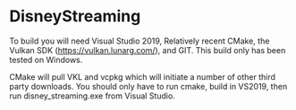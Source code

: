 # DisneyStreaming

To build you will need Visual Studio 2019, Relatively recent CMake, the Vulkan SDK (https://vulkan.lunarg.com/), and GIT.  This build only has been tested on Windows.

CMake will pull VKL and vcpkg which will initiate a number of other third party downloads.  You should only have to run cmake, build in VS2019, then run disney_streaming.exe from Visual Studio.
